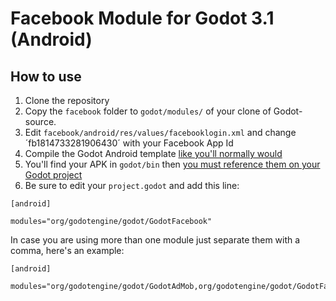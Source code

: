 # Facebook Module for Godot 3.1 (Android)

## How to use
1. Clone the repository
1. Copy the `facebook` folder to `godot/modules/` of your clone of Godot-source.
1. Edit `facebook/android/res/values/facebooklogin.xml` and change ´fb1814733281906430´ with your Facebook App Id
1. Compile the Godot Android template [like you'll normally would](http://docs.godotengine.org/en/latest/development/compiling/compiling_for_android.html)
1. You'll find your APK in `godot/bin` then [you must reference them on your Godot project](http://docs.godotengine.org/en/latest/development/compiling/compiling_for_android.html#using-the-export-templates)
1. Be sure to edit your `project.godot` and add this line:

```
[android]

modules="org/godotengine/godot/GodotFacebook"
```

In case you are using more than one module just separate them with a comma, here's an example:

```
[android]

modules="org/godotengine/godot/GodotAdMob,org/godotengine/godot/GodotFacebook"```
